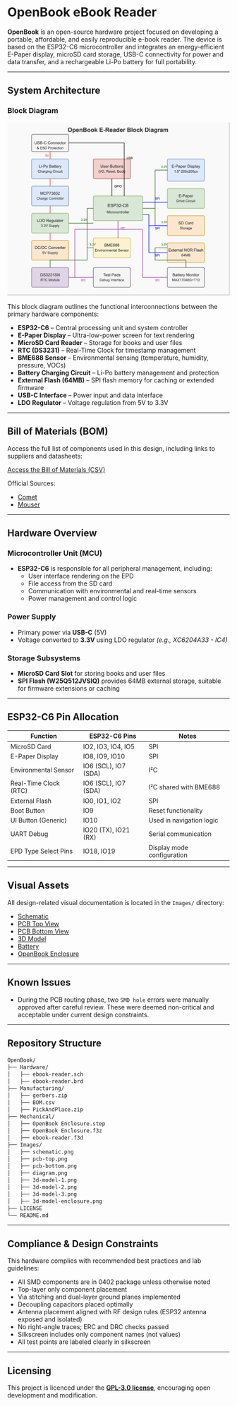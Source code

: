 # OpenBook eBook Reader

**OpenBook** is an open-source hardware project focused on developing a portable, affordable, and easily reproducible e-book reader. The device is based on the ESP32-C6 microcontroller and integrates an energy-efficient E-Paper display, microSD card storage, USB-C connectivity for power and data transfer, and a rechargeable Li-Po battery for full portability.

---

## System Architecture

### Block Diagram

![Block Diagram](Images/diagram.png)

This block diagram outlines the functional interconnections between the primary hardware components:

- **ESP32-C6** – Central processing unit and system controller
- **E-Paper Display** – Ultra-low-power screen for text rendering
- **MicroSD Card Reader** – Storage for books and user files
- **RTC (DS3231)** – Real-Time Clock for timestamp management
- **BME688 Sensor** – Environmental sensing (temperature, humidity, pressure, VOCs)
- **Battery Charging Circuit** – Li-Po battery management and protection
- **External Flash (64MB)** – SPI flash memory for caching or extended firmware
- **USB-C Interface** – Power input and data interface
- **LDO Regulator** – Voltage regulation from 5V to 3.3V

---

## Bill of Materials (BOM)

Access the full list of components used in this design, including links to suppliers and datasheets:

[Access the Bill of Materials (CSV)](Manufacturing/BOM.csv)

Official Sources:
- [Comet](https://www.comet.srl.ro)
- [Mouser](https://eu.mouser.com)

---

## Hardware Overview

### Microcontroller Unit (MCU)
- **ESP32-C6** is responsible for all peripheral management, including:
  - User interface rendering on the EPD
  - File access from the SD card
  - Communication with environmental and real-time sensors
  - Power management and control logic

### Power Supply
- Primary power via **USB-C** (5V)
- Voltage converted to **3.3V** using LDO regulator *(e.g., XC6204A33 - IC4)*

### Storage Subsystems
- **MicroSD Card Slot** for storing books and user files
- **SPI Flash (W25Q512JVSIQ)** provides 64MB external storage, suitable for firmware extensions or caching

---

## ESP32-C6 Pin Allocation

| Function                  | ESP32-C6 Pins       | Notes                      |
|---------------------------|---------------------|-----------------------------|
| MicroSD Card              | IO2, IO3, IO4, IO5  | SPI                        |
| E-Paper Display           | IO8, IO9, IO10      | SPI                        |
| Environmental Sensor      | IO6 (SCL), IO7 (SDA)| I²C                        |
| Real-Time Clock (RTC)     | IO6 (SCL), IO7 (SDA)| I²C shared with BME688     |
| External Flash            | IO0, IO1, IO2       | SPI                        |
| Boot Button               | IO9                 | Reset functionality        |
| UI Button (Generic)       | IO10                | Used in navigation logic   |
| UART Debug                | IO20 (TX), IO21 (RX)| Serial communication       |
| EPD Type Select Pins      | IO18, IO19          | Display mode configuration |

---

## Visual Assets

All design-related visual documentation is located in the `Images/` directory:
- [Schematic](Images/schematic.png)
- [PCB Top View](Images/pcb-top.png)
- [PCB Bottom View](Images/pcb-bottom.png)
- [3D Model](Images/3d-model-2.png)
- [Battery](Images/3d-model-3.png)
- [OpenBook Enclosure](Images/3d-model-enclosure.png)

---

## Known Issues

- During the PCB routing phase, two `SMD hole` errors were manually approved after careful review. These were deemed non-critical and acceptable under current design constraints.
---

## Repository Structure

```
OpenBook/
├── Hardware/
│   ├── ebook-reader.sch
│   ├── ebook-reader.brd
├── Manufacturing/
│   ├── gerbers.zip
│   ├── BOM.csv
│   ├── PickAndPlace.zip
├── Mechanical/
│   ├── OpenBook Enclosure.step
│   ├── OpenBook Enclosure.f3z
│   ├── ebook-reader.f3d
├── Images/
│   ├── schematic.png
│   ├── pcb-top.png
│   ├── pcb-bottom.png
│   ├── diagram.png
│   ├── 3d-model-1.png
│   ├── 3d-model-2.png
│   ├── 3d-model-3.png
│   ├── 3d-model-enclosure.png
├── LICENSE
└── README.md
```

---

## Compliance & Design Constraints

This hardware complies with recommended best practices and lab guidelines:
- All SMD components are in 0402 package unless otherwise noted
- Top-layer only component placement
- Via stitching and dual-layer ground planes implemented
- Decoupling capacitors placed optimally
- Antenna placement aligned with RF design rules (ESP32 antenna exposed and isolated)
- No right-angle traces; ERC and DRC checks passed
- Silkscreen includes only component names (not values)
- All test points are labeled clearly in silkscreen

---

## Licensing

This project is licenced under the **[GPL-3.0 license](LICENCE)**, encouraging open development and modification.
